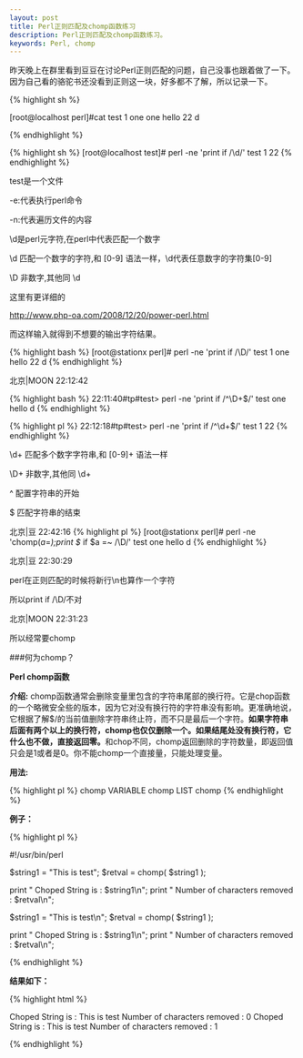 ```yaml
---
layout: post
title: Perl正则匹配及chomp函数练习
description: Perl正则匹配及chomp函数练习。
keywords: Perl, chomp
---
```

昨天晚上在群里看到豆豆在讨论Perl正则匹配的问题，自己没事也跟着做了一下。因为自己看的骆驼书还没看到正则这一块，好多都不了解，所以记录一下。

{% highlight sh %}

[root@localhost perl]#cat test
1
one one
hello
22
d

{% endhighlight  %}

{% highlight sh  %}
[root@localhost test]# perl -ne 'print if /\d/' test
1
22
{% endhighlight  %}

test是一个文件

-e:代表执行perl命令

-n:代表遍历文件的内容

\d是perl元字符,在perl中代表匹配一个数字

\d	匹配一个数字的字符,和 [0-9] 语法一样，\d代表任意数字的字符集[0-9]

\D	非数字,其他同 \d

这里有更详细的

http://www.php-oa.com/2008/12/20/power-perl.html

而这样输入就得到不想要的输出字符结果。

{% highlight bash  %}
[root@stationx perl]# perl -ne 'print if /\D/' test
1
one
hello
22
d
{% endhighlight  %}

北京|MOON  22:12:42

{% highlight bash  %}
22:11:40#tp#test> perl -ne 'print if /^\D+$/' test
one
hello
d
{% endhighlight  %}

{% highlight pl  %}
22:12:18#tp#test> perl -ne 'print if /^\d+$/' test
1
22
{% endhighlight  %}


\d+	匹配多个数字字符串,和 [0-9]+ 语法一样

\D+	非数字,其他同 \d+

^    配置字符串的开始

$    匹配字符串的结束


北京|豆  22:42:16
{% highlight pl  %}
[root@stationx perl]# perl -ne 'chomp($a=$_);print $_ if $a =~ /\D/' test
one
hello
d
{% endhighlight  %}

北京|豆  22:30:29

perl在正则匹配的时候将新行\n也算作一个字符

所以print if /\D/不对

北京|MOON  22:31:23

所以经常要chomp

###何为chomp？

<strong>Perl chomp函数</strong>

<strong>介绍:</strong>
chomp函数通常会删除变量里包含的字符串尾部的换行符。它是chop函数的一个略微安全些的版本，因为它对没有换行符的字符串没有影响。更准确地说，它根据了解$/的当前值删除字符串终止符，而不只是最后一个字符。<strong>如果字符串后面有两个以上的换行符，chomp也仅仅删除一个。如果结尾处没有换行符，它什么也不做，直接返回零。</strong>和chop不同，chomp返回删除的字符数量，即返回值只会是1或者是0。你不能chomp一个直接量，只能处理变量。

<strong>用法:</strong>

{% highlight pl  %}
chomp VARIABLE
chomp LIST
chomp
{% endhighlight  %}

<strong>例子：</strong>

{% highlight pl %}

#!/usr/bin/perl

$string1 = "This is test";
$retval  = chomp( $string1 );

print " Choped String is : $string1\n";
print " Number of characters removed : $retval\n";

$string1 = "This is test\n";
$retval  = chomp( $string1 );

print " Choped String is : $string1\n";
print " Number of characters removed : $retval\n";

{% endhighlight %}

<strong>结果如下：</strong>

{% highlight html %}

Choped String is : This is test
Number of characters removed : 0
Choped String is : This is test
Number of characters removed : 1

{% endhighlight %}

